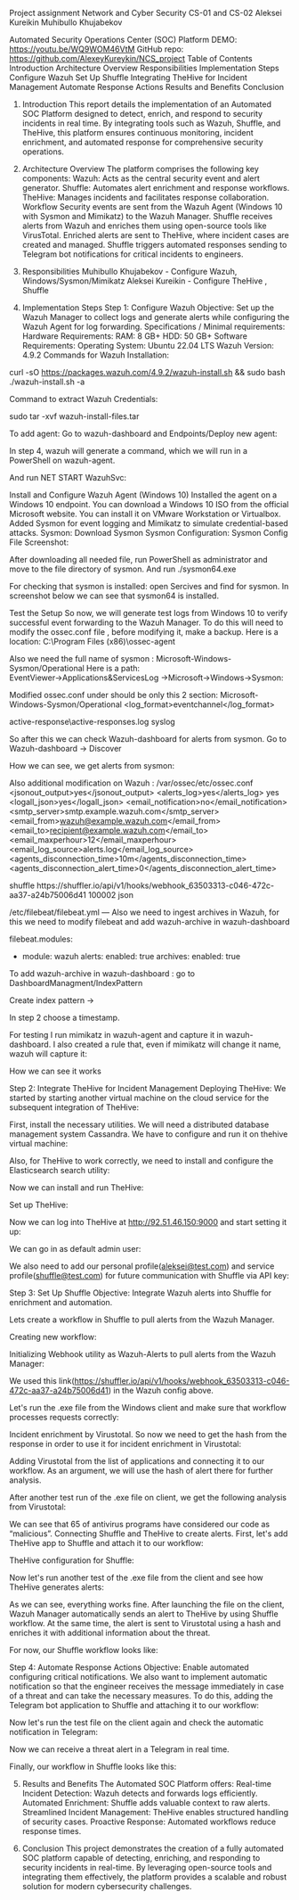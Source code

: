 Project assignment
Network and Cyber Security 
CS-01 and CS-02
 Aleksei Kureikin
 Muhibullo Khujabekov

Automated Security Operations Center (SOC) Platform
DEMO: https://youtu.be/WQ9WOM46VtM
GitHub repo: https://github.com/AlexeyKureykin/NCS_project
Table of Contents
Introduction
Architecture Overview
Responsibilities 
Implementation Steps
Configure Wazuh
Set Up Shuffle
Integrating TheHive for Incident Management
Automate Response Actions
Results and Benefits
Conclusion

1. Introduction
This report details the implementation of an Automated SOC Platform designed to detect, enrich, and respond to security incidents in real time. By integrating tools such as Wazuh, Shuffle, and TheHive, this platform ensures continuous monitoring, incident enrichment, and automated response for comprehensive security operations.

2. Architecture Overview
The platform comprises the following key components:
Wazuh: Acts as the central security event and alert generator.
Shuffle: Automates alert enrichment and response workflows.
TheHive: Manages incidents and facilitates response collaboration.
Workflow
Security events are sent from the Wazuh Agent (Windows 10 with Sysmon and Mimikatz) to the Wazuh Manager.
Shuffle receives alerts from Wazuh and enriches them using open-source tools like VirusTotal.
Enriched alerts are sent to TheHive, where incident cases are created and managed.
Shuffle triggers automated responses sending to Telegram bot notifications for critical incidents to engineers.

3. Responsibilities
Muhibullo Khujabekov - Configure Wazuh, Windows/Sysmon/Mimikatz
Aleksei Kureikin - Configure TheHive , Shuffle


4. Implementation Steps
Step 1: Configure Wazuh
Objective: Set up the Wazuh Manager to collect logs and generate alerts while configuring the Wazuh Agent for log forwarding.
Specifications / Minimal requirements:
Hardware Requirements:
RAM: 8 GB+
HDD: 50 GB+
Software Requirements:
Operating System: Ubuntu 22.04 LTS
Wazuh Version: 4.9.2
Commands for Wazuh Installation:

curl -sO https://packages.wazuh.com/4.9.2/wazuh-install.sh && 
sudo bash ./wazuh-install.sh -a


Command to extract Wazuh Credentials:

sudo tar -xvf wazuh-install-files.tar


To add agent:
	Go to wazuh-dashboard and Endpoints/Deploy new agent:



In step 4, wazuh will generate a command, which we will run in a PowerShell on wazuh-agent. 


And run NET START WazuhSvc:


Install and Configure Wazuh Agent (Windows 10)
Installed the agent on a Windows 10 endpoint.
	You can download a Windows 10 ISO from the official Microsoft website. You can install it on VMware Workstation or Virtualbox.
Added Sysmon for event logging and Mimikatz to simulate credential-based attacks.
Sysmon: Download Sysmon
Sysmon Configuration: Sysmon Config File
Screenshot:

After downloading all needed file, run PowerShell as administrator and move to the file directory of sysmon. And run ./sysmon64.exe


For checking that sysmon is installed: open Sercives and find for sysmon.
In screenshot below we can see that sysmon64 is installed.





Test the Setup
So now, we will generate test logs from Windows 10 to verify successful event forwarding to the Wazuh Manager.
To do this will need to modify the ossec.conf file , before modifying it, make a backup.
Here is a location: C:\Program Files (x86)\ossec-agent


Also we need the full name of sysmon : Microsoft-Windows-Sysmon/Operational
Here is a path: EventViewer→Applications&ServicesLog →Microsoft→Windows→Sysmon:



Modified ossec.conf under <Log analysis> should be only this 2 section:
  <localfile>
    <location>Microsoft-Windows-Sysmon/Operational</location>
    <log_format>eventchannel</log_format>
  </localfile>

  <localfile>
    <location>active-response\active-responses.log</location>
    <log_format>syslog</log_format>
  </localfile>




So after this we can check Wazuh-dashboard for alerts from sysmon.
Go to Wazuh-dashboard → Discover

How we can see, we get alerts from sysmon:


Also additional modification on Wazuh :
/var/ossec/etc/ossec.conf
<global>
    <jsonout_output>yes</jsonout_output>
    <alerts_log>yes</alerts_log>
    <logall>yes</logall>
    <logall_json>yes</logall_json>
    <email_notification>no</email_notification>
    <smtp_server>smtp.example.wazuh.com</smtp_server>
    <email_from>wazuh@example.wazuh.com</email_from>
    <email_to>recipient@example.wazuh.com</email_to>
    <email_maxperhour>12</email_maxperhour>
    <email_log_source>alerts.log</email_log_source>
    <agents_disconnection_time>10m</agents_disconnection_time>
    <agents_disconnection_alert_time>0</agents_disconnection_alert_time>
  </global>

 


 <integration>
    <name>shuffle</name>          <hook_url>https://shuffler.io/api/v1/hooks/webhook_63503313-c046-472c-aa37-a24b75006d41 </hook_url>
    <rule_id>100002</rule_id>
    <alert_format>json</alert_format>
  </integration>




/etc/filebeat/filebeat.yml — Also we need to ingest archives in Wazuh, for this we need to modify filebeat and add wazuh-archive in wazuh-dashboard

filebeat.modules:
  - module: wazuh
    alerts:
      enabled: true
    archives:
      enabled: true




To add wazuh-archive in wazuh-dashboard : go to DashboardManagment/IndexPattern


Create index pattern →


In step 2 choose a timestamp. 

For testing I run mimikatz in wazuh-agent and capture it in wazuh-dashboard.
I also created a rule that, even if mimikatz will change it name, wazuh will capture it:


How we can see it works

Step 2: Integrate TheHive for Incident Management
Deploying TheHive:
We started by starting another virtual machine on the cloud service for the subsequent integration of TheHive:


First, install the necessary utilities. We will need a distributed database management system Cassandra. We have to configure and run it on thehive virtual machine:







Also, for TheHive to work correctly, we need to install and configure the Elasticsearch search utility:










Now we can install and run TheHive:








Set up TheHive:

Now we can log into TheHive at http://92.51.46.150:9000 and start setting it up:


We can go in as default admin user:


We also need to add our personal profile(aleksei@test.com) and service profile(shuffle@test.com) for future communication with Shuffle via API key:




Step 3: Set Up Shuffle
Objective: Integrate Wazuh alerts into Shuffle for enrichment and automation.

 Lets create a workflow in Shuffle to pull alerts from the Wazuh Manager.

Creating new workflow:


Initializing Webhook utility as Wazuh-Alerts to pull alerts from the Wazuh Manager:


We used this link(https://shuffler.io/api/v1/hooks/webhook_63503313-c046-472c-aa37-a24b75006d41) in the Wazuh config above.

Let's run the .exe file from the Windows client and make sure that workflow processes requests correctly:


Incident enrichment by Virustotal.
So now we need to get the hash from the response in order to use it for incident enrichment in Virustotal:


Adding Virustotal from the list of applications and connecting it to our workflow. As an argument, we will use the hash of alert there for further analysis.

After another test run of the .exe file on client, we get the following analysis from Virustotal:


We can see that 65 of antivirus programs have considered our code as “malicious”.
Connecting Shuffle and TheHive to create alerts.
First, let's add TheHive app to Shuffle and attach it to our workflow:


TheHive configuration for Shuffle:




Now let's run another test of the .exe file from the client and see how TheHive generates alerts:





As we can see, everything works fine. After launching the file on the client, Wazuh Manager automatically sends an alert to TheHive by using Shuffle workflow. At the same time, the alert is sent to Virustotal using a hash and enriches it with additional information about the threat.



For now, our Shuffle workflow looks like:



Step 4: Automate Response Actions
Objective: Enable automated configuring critical notifications.
We also want to implement automatic notification so that the engineer receives the message immediately in case of a threat and can take the necessary measures.
To do this, adding the Telegram bot application to Shuffle and attaching it to our workflow:


Now let's run the test file on the client again and check the automatic notification in Telegram:


Now we can receive a threat alert in a Telegram in real time.



Finally, our workflow in Shuffle looks like this:



5. Results and Benefits
The Automated SOC Platform offers:
Real-time Incident Detection: Wazuh detects and forwards logs efficiently.
Automated Enrichment: Shuffle adds valuable context to raw alerts.
Streamlined Incident Management: TheHive enables structured handling of security cases.
Proactive Response: Automated workflows reduce response times.

6. Conclusion
This project demonstrates the creation of a fully automated SOC platform capable of detecting, enriching, and responding to security incidents in real-time. By leveraging open-source tools and integrating them effectively, the platform provides a scalable and robust solution for modern cybersecurity challenges.

